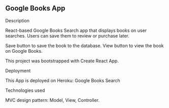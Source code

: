 ## Google Books App

Description

React-based Google Books Search app that displays books on user searches. Users can save them to review or purchase later.

Save button to save the book to the database.
View button to view the book on Google Books.

This project was bootstrapped with Create React App.

Deployment

This App is deployed on Heroku: Google Books Search

Technologies used

MVC design pattern: Model, View, Controller.
